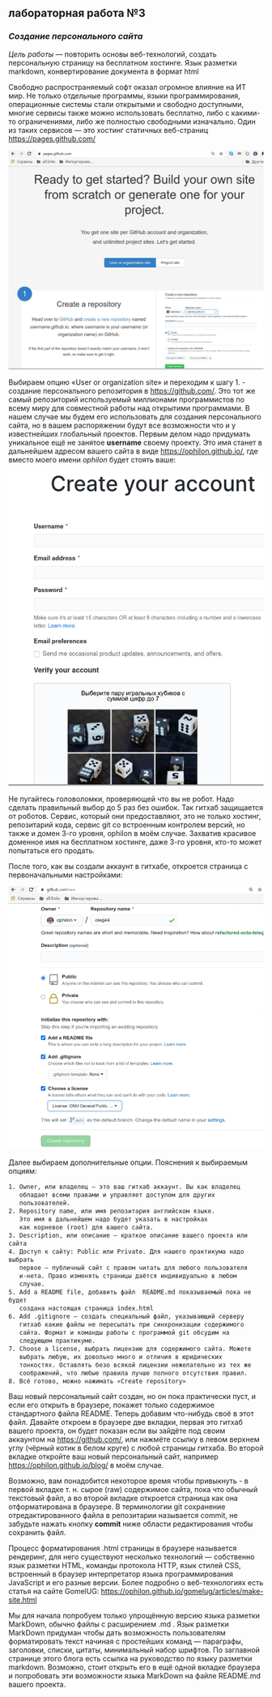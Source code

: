 ## лабораторная работа №3

### *Создание  персонального сайта*

*Цель работы* — повторить основы веб-технологий, создать персональную страницу на бесплатном хостинге. Язык разметки markdown, конвертирование документа в формат html

Свободно распространяемый софт оказал огромное влияние на ИТ мир. Не
только отдельные программы, языки программирования, операционные
системы стали открытыми и свободно доступными, многие сервисы также
можно использовать бесплатно, либо с какими-то ограничениями, либо
же полностью свободными изначально. Один из таких сервисов — это
хостинг статичных веб-страниц <https://pages.github.com/>

![pages.github](img/pages.github.jpg)

Выбираем опцию «User or organization site» и переходим к шагу 1. - создание
персонального репозитория в <https://github.com/>. Это тот же самый
репозиторий используемый миллионами программистов по всему миру
для совместной работы над открытими программами. В нашем случае
мы будем его использовать для создания персонального сайта, но
в вашем распоряжении будут все возможности что и у известнейших
глобальный проектов. Первым делом надо придумать уникальное ещё
не занятое **username** своему проекту. Это имя станет в дальнейшем адресом
вашего сайта в виде <https://ophilon.github.io/>, где вместо
моего имени *ophilon* будет стоять ваше:

![new-account](img/new-account.png)

Не пугайтесь головоломки, проверяющей что вы не робот. Надо сделать
правильный выбор до 5 раз без ошибок. Так гитхаб защищается от роботов.
Сервис, который они предоставляют, это не только хостинг, репозитарий кода,
сервис git со встроенным контролем версий, но также и домен 3-го уровня,
ophilon в моём случае. Захватив красивое доменное имя на бесплатном
хостинге, даже 3-го уровня, кто-то может попытаться его продать.

После того, как вы создали аккаунт в гитхабе, откроется страница
с первоначальными настройками:

![github-setup](img/github-setup.jpg)

Далее выбираем дополнительные опции. Пояснения к выбираемым опциям:

    1. Owner, или владелец — это ваш гитхаб аккаунт. Вы как владелец
       обладает всеми правами и управляет доступом для других
       пользователей.
    2. Repository name, или имя репозитария английском языке.
       Это имя в дальнейшем надо будет указать в настройках
       как корневое (root) для вашего сайта.
    3. Description, или описание — краткое описание вашего проекта или сайта
    4. Доступ к сайту: Public или Private. Для нашего практикума надо выбрать
	   первое — публичный сайт с правом читать для любого пользователя
	   и-нета. Право изменять страницы даётся индивидуально в любом
	   случае.
    5. Add a README file, добавить файл  README.md показываемый пока не будет
	   создана настоящая страница index.html
    6. Add .gitignore — создать специальный файл, указывающий серверу
	   гитхаб какие файлы не пересылать при синхронизации содержимого
	   сайта. Формат и команды работы с программой git обсудим на
	   следующем практикуме.
    7. Choose a license, выбрать лицензию для содержимого сайта. Можете
	   выбрать любую, их довольно много и отличия в юридических
	   тонкостях. Оставлять безо всякой лицензии нежелательно из тех же
	   соображений, что любые правила лучше полного отсутствия правил.
    8. Всё готово, можно нажимать «Create repository»

Ваш новый персональный сайт создан, но он пока практически
пуст, и если его открыть в браузере, покажет только содержимое
стандартного файла README. Теперь добавим что-нибудь своё в этот
файл. Давайте откроем в браузере две вкладки, первая это гитхаб
вашего проекта, он будет показан если вы зайдёте под своим аккаунтом
на <https://github.com/>, или нажмёте ссылку в левом верхнем углу (чёрный
котик в белом круге) с любой страницы гитхаба. Во второй вкладке
откройте ваш новый персональный сайт, например <https://ophilon.github.io/blog/>
в моём случае.

Возможно, вам понадобится некоторое время чтобы
привыкнуть - в первой вкладке т. н. сырое (raw) содержимое сайта, пока
что обычный текстовый файл, а во второй вкладке откроется страница
как она отформатирована в браузере. В терминологии git сохранение
отредактированного файла в репозитарии называется commit, не забудьте
нажать кнопку **commit** ниже области редактирования чтобы сохранить
файл.

Процесс форматирования .html страницы в браузере называется
рендеринг, для него существуют несколько технологий — собственно
язык разметки HTML, команды протокола HTTP, язык стилей CSS, встроенный
в браузер интерпретатор языка программирования JavaScript и его разные
версии. Более подробно о веб-технологиях есть статья на сайте GomelUG:
<https://ophilon.github.io/gomelug/articles/make-site.html>

Мы для начала попробуем только упрощённую версию языка разметки
MarkDown, обычно файлы с расширением .md . Язык разметки MarkDown придуман
чтобы дать возможность пользователям форматировать текст
начиная с простейших команд — параграфы, заголовки, списки,
цитаты,  минимальный набор шрифтов. По заглавной странице этого
блога есть ссылка на руководство по языку разметки markdown. Возможно,
стоит открыть его в ещё одной вкладке браузера и попробовать эти
возможности языка MarkDown на файле README.md вашего проекта.

